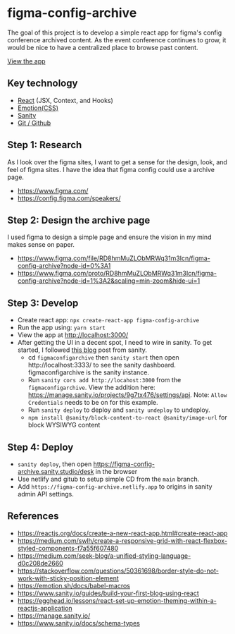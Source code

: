 # figma-config-archive

The goal of this project is to develop a simple react app for figma's config conference archived content. As the event conference continues to grow, it would be nice to have a centralized place to browse past content.

[View the app](https://figma-config-archive.netlify.app/)

## Key technology

- [React](https://reactjs.org/) (JSX, Context, and Hooks)
- [Emotion(CSS)](https://emotion.sh/docs/introduction)
- [Sanity](https://www.sanity.io/)
- [Git / Github](https://github.com/)

## Step 1: Research

As I look over the figma sites, I want to get a sense for the design, look, and feel of figma sites. I have the idea that figma config could use a archive page.

- https://www.figma.com/
- https://config.figma.com/speakers/

## Step 2: Design the archive page

I used figma to design a simple page and ensure the vision in my mind makes sense on paper.

- https://www.figma.com/file/RD8hmMuZLObMRWq31m3Icn/figma-config-archive?node-id=0%3A1
- https://www.figma.com/proto/RD8hmMuZLObMRWq31m3Icn/figma-config-archive?node-id=1%3A2&scaling=min-zoom&hide-ui=1

## Step 3: Develop

- Create react app: `npx create-react-app figma-config-archive`
- Run the app using: `yarn start`
- View the app at [http://localhost:3000/](http://localhost:3000/)
- After getting the UI in a decent spot, I need to wire in sanity. To get started, I followed [this blog](https://www.sanity.io/guides/build-your-first-blog-using-react) post from sanity.
  - cd `figmaconfigarchive` then `sanity start` then open http://localhost:3333/ to see the sanity dashboard. figmaconfigarchive is the sanity instance.
  - Run `sanity cors add http://locahost:3000` from the `figmaconfigarchive`. View the addition here: https://manage.sanity.io/projects/9g7tx476/settings/api. Note: `Allow Credentials` needs to be on for this example.
  - Run `sanity deploy` to deploy and `sanity undeploy` to undeploy.
  - `npm install @sanity/block-content-to-react @sanity/image-url` for block WYSIWYG content

## Step 4: Deploy

- `sanity deploy`, then open https://figma-config-archive.sanity.studio/desk in the browser
- Use netlify and gitub to setup simple CD from the `main` branch.
- Add `https://figma-config-archive.netlify.app` to origins in sanity admin API settings.

## References

- https://reactjs.org/docs/create-a-new-react-app.html#create-react-app
- https://medium.com/swlh/create-a-responsive-grid-with-react-flexbox-styled-components-f7a55f607480
- https://medium.com/seek-blog/a-unified-styling-language-d0c208de2660
- https://stackoverflow.com/questions/50361698/border-style-do-not-work-with-sticky-position-element
- https://emotion.sh/docs/babel-macros
- https://www.sanity.io/guides/build-your-first-blog-using-react
- https://egghead.io/lessons/react-set-up-emotion-theming-within-a-reactjs-application
- https://manage.sanity.io/
- https://www.sanity.io/docs/schema-types
